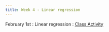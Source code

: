 ```yaml
---
title: Week 4 - Linear regression
---
```


February 1st
: Linear regression 
  : [Class Activity](https://sta175.github.io/class_activities/STA175_Activity4_New.html)
